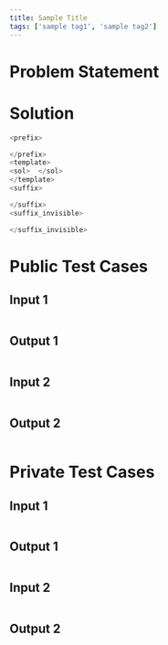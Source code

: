 ```yaml
---
title: Sample Title
tags: ['sample tag1', 'sample tag2']
---
```


# Problem Statement

# Solution
```python test.py  -r 'python test.py'
<prefix>

</prefix>
<template>
<sol>  </sol>
</template>
<suffix>

</suffix>
<suffix_invisible>

</suffix_invisible>
```

# Public Test Cases

## Input 1

```

```

## Output 1

```

```


## Input 2

```

```

## Output 2

```

```


# Private Test Cases

## Input 1

```

```

## Output 1

```

```

## Input 2

```

```

## Output 2

```

```
